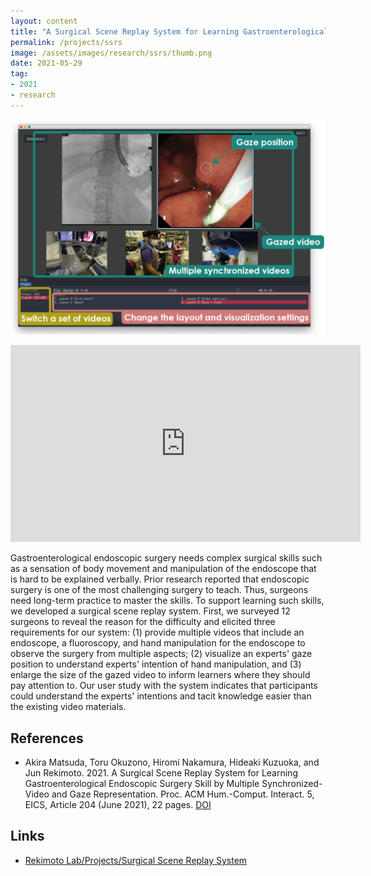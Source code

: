 ```yaml
---
layout: content
title: "A Surgical Scene Replay System for Learning Gastroenterological Endoscopic Surgery Skill by Multiple Synchronized-Video and Gaze Representation"
permalink: /projects/ssrs
image: /assets/images/research/ssrs/thumb.png
date: 2021-05-29
tag:
- 2021
- research
---
```


![](/assets/images/research/ssrs/top.png)

<iframe width="560" height="315" src="https://youtu.be/IaCvPKd5vOw" frameborder="0" allow="accelerometer; autoplay; encrypted-media; gyroscope; picture-in-picture" allowfullscreen></iframe>

Gastroenterological endoscopic surgery needs complex surgical skills such as a sensation of body movement and manipulation of the endoscope that is hard to be explained verbally. Prior research reported that endoscopic surgery is one of the most challenging surgery to teach. Thus, surgeons need long-term practice to master the skills. To support learning such skills, we developed a surgical scene replay system. First, we surveyed 12 surgeons to reveal the reason for the difficulty and elicited three requirements for our system: (1) provide multiple videos that include an endoscope, a fluoroscopy, and hand manipulation for the endoscope to observe the surgery from multiple aspects; (2) visualize an experts' gaze position to understand experts' intention of hand manipulation, and (3) enlarge the size of the gazed video to inform learners where they should pay attention to. Our user study with the system indicates that participants could understand the experts' intentions and tacit knowledge easier than the existing video materials.

## References

- Akira Matsuda, Toru Okuzono, Hiromi Nakamura, Hideaki Kuzuoka, and Jun Rekimoto. 2021. A Surgical Scene Replay System for Learning Gastroenterological Endoscopic Surgery Skill by Multiple Synchronized-Video and Gaze Representation. Proc. ACM Hum.-Comput. Interact. 5, EICS, Article 204 (June 2021), 22 pages. [DOI](https://doi.org/10.1145/3461726)

## Links

- [Rekimoto Lab/Projects/Surgical Scene Replay System](https://lab.rekimoto.org/projects/ssrs/)